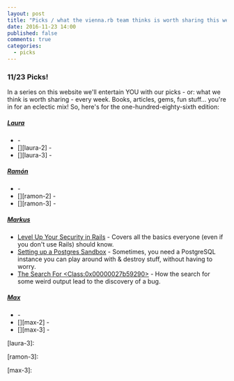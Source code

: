 ```yaml
---
layout: post
title: "Picks / what the vienna.rb team thinks is worth sharing this week"
date: 2016-11-23 14:00
published: false
comments: true
categories:
  - picks
---
```


### 11/23 Picks!

In a series on this website we'll entertain YOU with our picks - or: what we think is worth sharing - every week.
Books, articles, gems, fun stuff... you're in for an eclectic mix! So, here's for the one-hundred-eighty-sixth edition:


##### [Laura][laura]
- [][laura-1] -
- [][laura-2] -
- [][laura-3] -

##### [Ramón][ramon]
- [][ramon-1] -
- [][ramon-2] -
- [][ramon-3] -

##### [Markus][markus]
- [Level Up Your Security in Rails][markus-1] - Covers all the basics everyone (even if you don't use Rails) should know.
- [Setting up a Postgres Sandbox][markus-3] - Sometimes, you need a PostgreSQL instance you can play around with & destroy stuff, without having to worry.
- [The Search For &lt;Class:0x00000027b59290&gt;][markus-2] - How the search for some weird output lead to the discovery of a bug.

##### [Max][max]
- [][max-1] -
- [][max-2] -
- [][max-3] -



[laura]: https://www.twitter.com/alicetragedy
[laura-1]:
[laura-2]:
[laura-3]:

[ramon]: https://twitter.com/senorhuidobro
[ramon-1]:
[ramon-2]:
[ramon-3]:

[markus]: https://twitter.com/nuclearsquid
[markus-1]: https://blog.codeship.com/level-up-your-security-in-rails/
[markus-2]: https://chrisarcand.com//the-search-for-class0x0000001ab51700/
[markus-3]: http://verticalsysadmin.com/blog/setting-up-a-postgres-sandbox/

[max]: https://www.twitter.com/klappradla
[max-1]:
[max-2]:
[max-3]:

